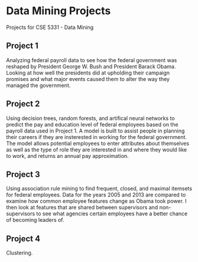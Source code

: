 # Data Mining Projects
Projects for CSE 5331 - Data Mining

## Project 1
Analyzing federal payroll data to see how the federal government was reshaped by President George W. Bush and President Barack Obama. Looking at how well the presidents did at upholding their campaign promises and what major events caused them to alter the way they managed the government.

## Project 2
Using decision trees, random forests, and artifical neural networks to predict the pay and education level of federal employees based on the payroll data used in Project 1. A model is built to assist people in planning their careers if they are insterested in working for the federal government. The model allows potential employees to enter attributes about themselves as well as the type of role they are interested in and where they would like to work, and returns an annual pay approximation.

## Project 3
Using association rule mining to find frequent, closed, and maximal itemsets for federal employees. Data for the years 2005 and 2013 are compared to examine how common employee features change as Obama took power. I then look at features that are shared between supervisors and non-supervisors to see what agencies certain employees have a better chance of becoming leaders of.

## Project 4
Clustering.
